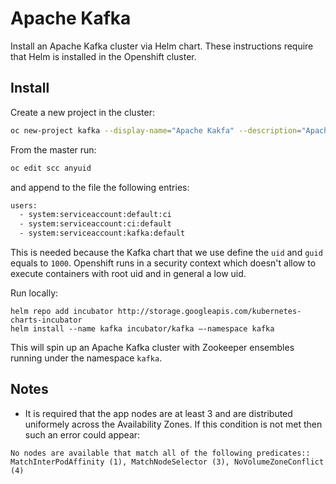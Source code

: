 # Apache Kafka
Install an Apache Kafka cluster via Helm chart. These instructions require that Helm is installed in the Openshift cluster.

## Install

Create a new project in the cluster:

```bash
oc new-project kafka --display-name="Apache Kakfa" --description="Apache Kafka cluster using Stateful Sets and Zookeper"
```

From the master run:
```bash
oc edit scc anyuid
```
and append to the file the following entries:
```bash
users:
  - system:serviceaccount:default:ci
  - system:serviceaccount:ci:default
  - system:serviceaccount:kafka:default
```
This is needed because the Kafka chart that we use define the `uid` and `guid` equals to `1000`. Openshift runs in a security context which doesn't allow to execute containers with root uid and in general a low uid.

Run locally:
```
helm repo add incubator http://storage.googleapis.com/kubernetes-charts-incubator
helm install --name kafka incubator/kafka —-namespace kafka
```
This will spin up an Apache Kafka cluster with Zookeeper ensembles running under the namespace `kafka`.

## Notes
- It is required that the app nodes are at least 3 and are distributed uniformely across the Availability Zones. If this condition is not met then such an error could appear:
```
No nodes are available that match all of the following predicates:: MatchInterPodAffinity (1), MatchNodeSelector (3), NoVolumeZoneConflict (4)
```